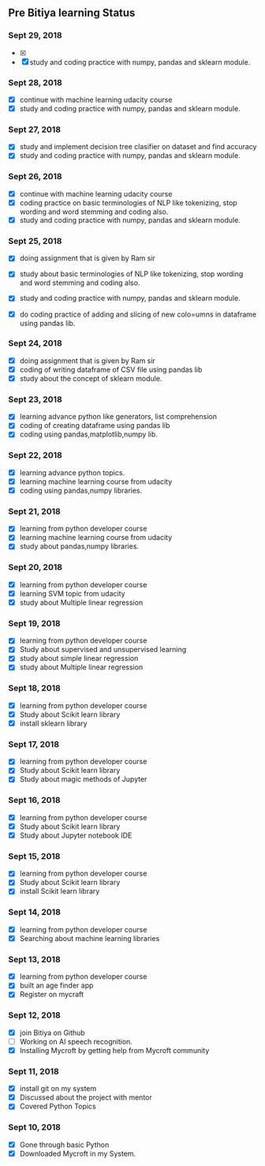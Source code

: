 ## Pre Bitiya learning Status

### Sept 29, 2018
* [x] 
* [x] study and coding practice with numpy, pandas and sklearn module.

### Sept 28, 2018
* [x] continue with machine learning udacity course
* [x] study and coding practice with numpy, pandas and sklearn module.

### Sept 27, 2018
* [x] study and implement decision tree clasifier on dataset and find accuracy
* [x] study and coding practice with numpy, pandas and sklearn module.

### Sept 26, 2018
* [x] continue with machine learning udacity course
* [x] coding practice on basic terminologies of NLP like tokenizing, stop wording and word stemming and coding also.
* [x] study and coding practice with numpy, pandas and sklearn module.

### Sept 25, 2018
* [x] doing assignment that is given by Ram sir
* [x] study about basic terminologies of NLP like tokenizing, stop wording and word stemming and coding also.
* [x] study and coding practice with numpy, pandas and sklearn module.
* [x] do coding practice of adding and slicing of new colo=umns in dataframe using pandas lib.


### Sept 24, 2018
* [x] doing assignment that is given by Ram sir
* [x] coding of writing dataframe of CSV file using pandas lib
* [x] study about the concept of sklearn module.

### Sept 23, 2018
* [x] learning advance python like generators, list comprehension
* [x] coding of creating dataframe using pandas lib
* [x] coding using pandas,matplotlib,numpy lib.

### Sept 22, 2018
* [x] learning advance python topics.
* [x] learning machine learning course from udacity
* [x] coding using pandas,numpy libraries.

### Sept 21, 2018
* [x] learning from python developer course
* [x] learning machine learning course from udacity
* [x] study about pandas,numpy libraries.

### Sept 20, 2018
* [x] learning from python developer course
* [x] learning SVM topic from udacity
* [x] study about Multiple linear regression

### Sept 19, 2018
* [x] learning from python developer course
* [x] Study about supervised and unsupervised learning
* [x] study about simple linear regression
* [x] study about Multiple linear regression

### Sept 18, 2018
* [x] learning from python developer course
* [x] Study about Scikit learn library
* [x] install sklearn library

### Sept 17, 2018
* [x] learning from python developer course
* [x] Study about Scikit learn library
* [x] Study about magic methods of Jupyter

### Sept 16, 2018
* [x] learning from python developer course
* [x] Study about Scikit learn library
* [x] Study about Jupyter notebook IDE

### Sept 15, 2018
* [x] learning from python developer course
* [x] Study about Scikit learn library
* [x] install Scikit learn library

### Sept 14, 2018
* [x] learning from python developer course
* [x] Searching about machine learning libraries 

### Sept 13, 2018
* [x] learning from python developer course
* [x] built an age finder app
* [x] Register on mycraft

### Sept 12, 2018
* [x] join Bitiya on Github
* [ ] Working on AI speech recognition.
* [x] Installing Mycroft by getting help from Mycroft community

### Sept 11, 2018
* [x] install git on my system
* [x] Discussed about the project with mentor
* [x] Covered Python Topics

### Sept 10, 2018
* [x] Gone through basic Python
* [x] Downloaded Mycroft in my System.
